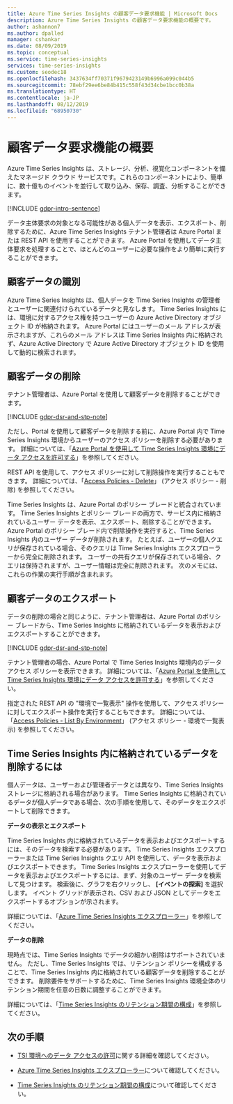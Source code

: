 ```yaml
---
title: Azure Time Series Insights の顧客データ要求機能 | Microsoft Docs
description: Azure Time Series Insights の顧客データ要求機能の概要です。
author: ashannon7
ms.author: dpalled
manager: cshankar
ms.date: 08/09/2019
ms.topic: conceptual
ms.service: time-series-insights
services: time-series-insights
ms.custom: seodec18
ms.openlocfilehash: 3437634ff70371f9679423149b6996a099c044b5
ms.sourcegitcommit: 78ebf29ee6be84b415c558f43d34cbe1bcc0b38a
ms.translationtype: HT
ms.contentlocale: ja-JP
ms.lasthandoff: 08/12/2019
ms.locfileid: "68950730"
---
```

# <a name="summary-of-customer-data-request-features"></a>顧客データ要求機能の概要

Azure Time Series Insights は、ストレージ、分析、視覚化コンポーネントを備えたマネージド クラウド サービスです。これらのコンポーネントにより、簡単に、数十億ものイベントを並行して取り込み、保存、調査、分析することができます。

[!INCLUDE [gdpr-intro-sentence](../../includes/gdpr-intro-sentence.md)]

データ主体要求の対象となる可能性がある個人データを表示、エクスポート、削除するために、Azure Time Series Insights テナント管理者は Azure Portal または REST API を使用することができます。 Azure Portal を使用してデータ主体要求を処理することで、ほとんどのユーザーに必要な操作をより簡単に実行することができます。

## <a name="identifying-customer-data"></a>顧客データの識別

Azure Time Series Insights は、個人データを Time Series Insights の管理者とユーザーに関連付けられているデータと見なします。 Time Series Insights には、環境に対するアクセス権を持つユーザーの Azure Active Directory オブジェクト ID が格納されます。 Azure Portal にはユーザーのメール アドレスが表示されますが、これらのメール アドレスは Time Series Insights 内に格納されず、Azure Active Directory で Azure Active Directory オブジェクト ID を使用して動的に検索されます。

## <a name="deleting-customer-data"></a>顧客データの削除

テナント管理者は、Azure Portal を使用して顧客データを削除することができます。

[!INCLUDE [gdpr-dsr-and-stp-note](../../includes/gdpr-dsr-and-stp-note.md)]

ただし、Portal を使用して顧客データを削除する前に、Azure Portal 内で Time Series Insights 環境からユーザーのアクセス ポリシーを削除する必要があります。 詳細については、「[Azure Portal を使用して Time Series Insights 環境にデータ アクセスを許可する](time-series-insights-data-access.md)」を参照してください。

REST API を使用して、アクセス ポリシーに対して削除操作を実行することもできます。 詳細については、「[Access Policies - Delete](https://docs.microsoft.com/rest/api/time-series-insights/management/accesspolicies/delete)」 (アクセス ポリシー - 削除) を参照してください。

Time Series Insights は、Azure Portal のポリシー ブレードと統合されています。 Time Series Insights とポリシー ブレードの両方で、サービス内に格納されているユーザー データを表示、エクスポート、削除することができます。 Azure Portal のポリシー ブレード内で削除操作を実行すると、Time Series Insights 内のユーザー データが削除されます。 たとえば、ユーザーの個人クエリが保存されている場合、そのクエリは Time Series Insights エクスプローラーから完全に削除されます。 ユーザーの共有クエリが保存されている場合、クエリは保持されますが、ユーザー情報は完全に削除されます。 次のメモには、これらの作業の実行手順が含まれます。

## <a name="exporting-customer-data"></a>顧客データのエクスポート

データの削除の場合と同じように、テナント管理者は、Azure Portal のポリシー ブレードから、Time Series Insights に格納されているデータを表示およびエクスポートすることができます。

[!INCLUDE [gdpr-dsr-and-stp-note](../../includes/gdpr-dsr-and-stp-note.md)]

テナント管理者の場合、Azure Portal で Time Series Insights 環境内のデータ アクセス ポリシーを表示できます。 詳細については、「[Azure Portal を使用して Time Series Insights 環境にデータ アクセスを許可する](time-series-insights-data-access.md)」を参照してください。

指定された REST API の "環境で一覧表示" 操作を使用して、アクセス ポリシーに対してエクスポート操作を実行することもできます。 詳細については、「[Access Policies - List By Environment](https://docs.microsoft.com/rest/api/time-series-insights/management/accesspolicies/listbyenvironment)」 (アクセス ポリシー - 環境で一覧表示) を参照してください。

## <a name="to-delete-data-stored-within-time-series-insights"></a>Time Series Insights 内に格納されているデータを削除するには

個人データは、ユーザーおよび管理者データとは異なり、Time Series Insights ストレージに格納される場合があります。 Time Series Insights に格納されているデータが個人データである場合、次の手順を使用して、そのデータをエクスポートして削除できます。

**データの表示とエクスポート**

Time Series Insights 内に格納されているデータを表示およびエクスポートするには、そのデータを検索する必要があります。 Time Series Insights エクスプローラーまたは Time Series Insights クエリ API を使用して、データを表示およびエクスポートできます。 Time Series Insights エクスプローラーを使用してデータを表示およびエクスポートするには、まず、対象のユーザー データを検索して見つけます。 検索後に、グラフを右クリックし、 **[イベントの探索]** を選択します。 イベント グリッドが表示され、CSV および JSON としてデータをエクスポートするオプションが示されます。

詳細については、「[Azure Time Series Insights エクスプローラー](time-series-insights-explorer.md)」を参照してください。

**データの削除**

現時点では、Time Series Insights でデータの細かい削除はサポートされていません。 ただし、Time Series Insights では、リテンション ポリシーを構成することで、Time Series Insights 内に格納されている顧客データを削除することができます。 削除要件をサポートするために、Time Series Insights 環境全体のリテンション期間を任意の日数に調整することができます。

詳細については、「[Time Series Insights のリテンション期間の構成](time-series-insights-how-to-configure-retention.md)」を参照してください。

## <a name="next-steps"></a>次の手順

* [TSI 環境へのデータ アクセスの許可](./time-series-insights-data-access.md)に関する詳細を確認してください。

* [Azure Time Series Insights エクスプローラー](time-series-insights-explorer.md)について確認してください。

* [Time Series Insights のリテンション期間の構成](time-series-insights-how-to-configure-retention.md)について確認してください。